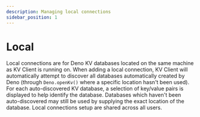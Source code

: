 ```yaml
---
description: Managing local connections
sidebar_position: 1
---
```


# Local

Local connections are for Deno KV databases located on the same machine as KV
Client is running on. When adding a local connection, KV Client will
automatically attempt to discover all databases automatically created by Deno
(through `Deno.openKv()` where a specific location hasn't been used). For each
auto-discovered KV database, a selection of key/value pairs is displayed to help
identify the database. Databases which haven't been auto-discovered may still be
used by supplying the exact location of the database. Local connections setup
are shared across all users.
